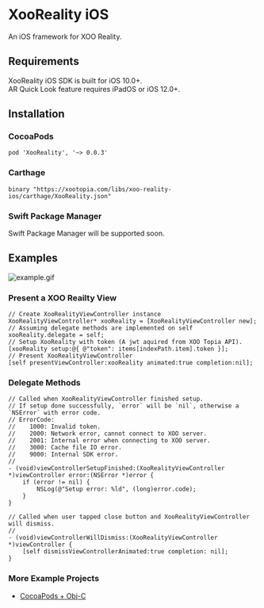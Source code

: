 # XooReality iOS

An iOS framework for XOO Reality.

## Requirements

XooReality iOS SDK is built for iOS 10.0+.  
AR Quick Look feature requires iPadOS or iOS 12.0+.  

## Installation

### CocoaPods

```
pod 'XooReality', '~> 0.0.3'
```

### Carthage

```
binary "https://xootopia.com/libs/xoo-reality-ios/carthage/XooReality.json"
```

### Swift Package Manager

Swift Package Manager will be supported soon.

## Examples

![example.gif](./Images/example.gif)

### Present a XOO Reailty View

```objc
// Create XooRealityViewController instance
XooRealityViewController* xooReality = [XooRealityViewController new];
// Assuming delegate methods are implemented on self
xooReality.delegate = self;
// Setup XooReality with token (A jwt aquired from XOO Topia API).
[xooReality setup:@{ @"token": items[indexPath.item].token }];
// Present XooRealityViewController
[self presentViewController:xooReality animated:true completion:nil];
```

### Delegate Methods

```objc
// Called when XooRealityViewController finished setup.
// If setup done successfully, `error` will be `nil`, otherwise a `NSError` with error code.
// ErrorCode:
//    1000: Invalid token.
//    2000: Network error, cannot connect to XOO server.
//    2001: Internal error when connecting to XOO server.
//    3000: Cache file IO error.
//    9000: Internal SDK error.
//
- (void)viewControllerSetupFinished:(XooRealityViewController *)viewController error:(NSError *)error {
    if (error != nil) {
        NSLog(@"Setup error: %ld", (long)error.code);
    }
}
```

```objc
// Called when user tapped close button and XooRealityViewController will dismiss.
//
- (void)viewControllerWillDismiss:(XooRealityViewController *)viewController {
    [self dismissViewControllerAnimated:true completion: nil];
}

```

### More Example Projects

* [CocoaPods + Obj-C](./Pod-ObjC)
